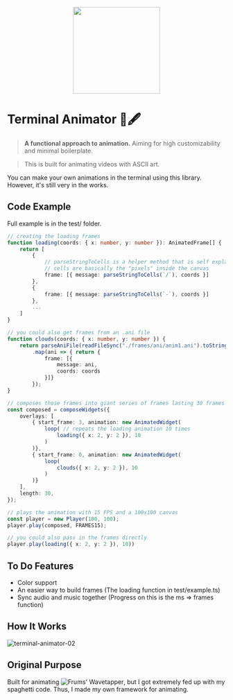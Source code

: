<p align="center">
    <img src="https://github.com/muyabells/terminal-animator-engine/assets/134768752/b14cae44-ac9c-43f0-9033-8f08c3f38819" width="200"/>
</p>

# Terminal Animator 📝🖋

> **A functional approach to animation.** Aiming for high customizability and minimal boilerplate.

> This is built for animating videos with ASCII art.

You can make your own animations in the terminal using this library. However, it's still very in the works.

## Code Example

Full example is in the test/ folder.
```ts
// creating the loading frames
function loading(coords: { x: number, y: number }): AnimatedFrame[] {
    return [
        { 
            // parseStringToCells is a helper method that is self explanatory
            // cells are basically the "pixels" inside the canvas
            frame: [{ message: parseStringToCells(`/`), coords }]
        },
        { 
            frame: [{ message: parseStringToCells(`-`), coords }]
        },
        ...
    ]
}

// you could also get frames from an .ani file
function clouds(coords: { x: number, y: number }) {
    return parseAniFile(readFileSync("./frames/ani/anim1.ani").toString())
        .map(ani => { return {
            frame: [{
                message: ani,
                coords: coords
            }]}
        });
}

// composes those frames into giant series of frames lasting 30 frames only
const composed = composeWidgets({
    overlays: [
        { start_frame: 3, animation: new AnimatedWidget(
            loop( // repeats the loading animation 10 times
                loading({ x: 2, y: 2 }), 10
            )
        )},
        { start_frame: 0, animation: new AnimatedWidget(
            loop(
                clouds({ x: 2, y: 2 }), 10
            )
        )}
    ],
    length: 30,
});

// plays the animation with 15 FPS and a 100x100 canvas
const player = new Player(100, 100);
player.play(composed, FRAMES15);

// you could also pass in the frames directly
player.play(loading({ x: 2, y: 2 }), 10))
```

## To Do Features
- Color support
- An easier way to build frames (The loading function in test/example.ts)
- Sync audio and music together (Progress on this is the ms => frames function)

## How It Works
![terminal-animator-02](https://github.com/muyabells/terminal-animator-engine/assets/134768752/2e6605f5-b8d8-4afa-85f6-1a72bb5d1a4c)

## Original Purpose
Built for animating ![Frums' Wavetapper](https://www.youtube.com/watch?v=-lRPEny5jug), but I got extremely fed up with my spaghetti code. Thus, I made my own framework for animating.
